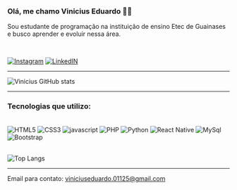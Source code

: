 ### Olá, me chamo Vinicius Eduardo 👋🏻

Sou estudante de programação na instituição de ensino Etec de Guainases e busco aprender e evoluir nessa área. 

<br>

[![Instagram](https://img.shields.io/badge/Instagram-E4405F?style=for-the-badge&logo=instagram&logoColor=white)](https://www.instagram.com/arteddev/)
[![LinkedIN](https://img.shields.io/badge/LinkedIn-0077B5?style=for-the-badge&logo=linkedin&logoColor=white)](https://www.linkedin.com/in/vinicius-eduardo2024/)
<hr>


![Vinicius GitHub stats](https://github-readme-stats.vercel.app/api?username=Vinidevkz&show_icons=true&theme=dracula)

<hr>

### Tecnologias que utilizo:


<div style="display: inline_block"><br>
  <img align="center" alt="HTML5" src="https://img.shields.io/badge/HTML5-E34F26?style=for-the-badge&logo=html5&logoColor=white">
  <img align="center" alt="CSS3" src="https://img.shields.io/badge/CSS3-1572B6?style=for-the-badge&logo=css3&logoColor=white">
  <img align="center" alt="javascript" src="https://img.shields.io/badge/JavaScript-F7DF1E?style=for-the-badge&logo=javascript&logoColor=black">
  <img align="center" alt="PHP" src="https://img.shields.io/badge/PHP-777BB4?style=for-the-badge&logo=php&logoColor=white">
  <img align="center" alt="Python" src="https://img.shields.io/badge/Python-14354C?style=for-the-badge&logo=python&logoColor=white">
  <img align="center" alt="React Native" src="https://img.shields.io/badge/React_Native-20232A?style=for-the-badge&logo=react&logoColor=61DAFB">
  <img align="center" alt="MySql" src="https://img.shields.io/badge/MySQL-00000F?style=for-the-badge&logo=mysql&logoColor=white">
  <img align="center" alt="Bootstrap" src="https://img.shields.io/badge/Bootstrap-563D7C?style=for-the-badge&logo=bootstrap&logoColor=white">
</div><br>

![Top Langs](https://github-readme-stats.vercel.app/api/top-langs/?username=Vinidevkz&hide_progress=true)

<hr>



Email para contato: viniciuseduardo.01125@gmail.com










